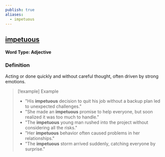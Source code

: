 ```yaml
---
publish: true
aliases:
  - impetuous
---
```


## [impetuous](https://dictionary.cambridge.org/dictionary/english/impetuous)

#### Word Type: Adjective

### Definition
Acting or done quickly and without careful thought, often driven by strong emotions.

> [!example] Example
> 
> - "His **impetuous** decision to quit his job without a backup plan led to unexpected challenges."
> - "She made an **impetuous** promise to help everyone, but soon realized it was too much to handle."
> - "The **impetuous** young man rushed into the project without considering all the risks."
> - "Her **impetuous** behavior often caused problems in her relationships."
> - "The **impetuous** storm arrived suddenly, catching everyone by surprise."

